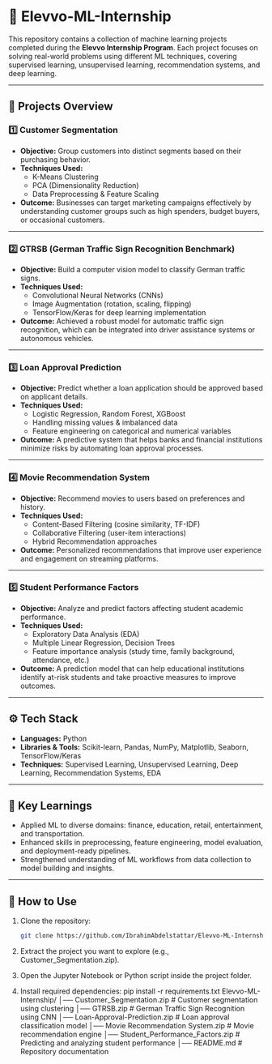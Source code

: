 # 🚀 Elevvo-ML-Internship

This repository contains a collection of machine learning projects completed during the **Elevvo Internship Program**. Each project focuses on solving real-world problems using different ML techniques, covering supervised learning, unsupervised learning, recommendation systems, and deep learning.

---

## 📂 Projects Overview

### 1️⃣ Customer Segmentation
- **Objective:** Group customers into distinct segments based on their purchasing behavior.  
- **Techniques Used:**  
  - K-Means Clustering  
  - PCA (Dimensionality Reduction)  
  - Data Preprocessing & Feature Scaling  
- **Outcome:** Businesses can target marketing campaigns effectively by understanding customer groups such as high spenders, budget buyers, or occasional customers.

---

### 2️⃣ GTRSB (German Traffic Sign Recognition Benchmark)
- **Objective:** Build a computer vision model to classify German traffic signs.  
- **Techniques Used:**  
  - Convolutional Neural Networks (CNNs)  
  - Image Augmentation (rotation, scaling, flipping)  
  - TensorFlow/Keras for deep learning implementation  
- **Outcome:** Achieved a robust model for automatic traffic sign recognition, which can be integrated into driver assistance systems or autonomous vehicles.

---

### 3️⃣ Loan Approval Prediction
- **Objective:** Predict whether a loan application should be approved based on applicant details.  
- **Techniques Used:**  
  - Logistic Regression, Random Forest, XGBoost  
  - Handling missing values & imbalanced data  
  - Feature engineering on categorical and numerical variables  
- **Outcome:** A predictive system that helps banks and financial institutions minimize risks by automating loan approval processes.

---

### 4️⃣ Movie Recommendation System
- **Objective:** Recommend movies to users based on preferences and history.  
- **Techniques Used:**  
  - Content-Based Filtering (cosine similarity, TF-IDF)  
  - Collaborative Filtering (user-item interactions)  
  - Hybrid Recommendation approaches  
- **Outcome:** Personalized recommendations that improve user experience and engagement on streaming platforms.

---

### 5️⃣ Student Performance Factors
- **Objective:** Analyze and predict factors affecting student academic performance.  
- **Techniques Used:**  
  - Exploratory Data Analysis (EDA)  
  - Multiple Linear Regression, Decision Trees  
  - Feature importance analysis (study time, family background, attendance, etc.)  
- **Outcome:** A prediction model that can help educational institutions identify at-risk students and take proactive measures to improve outcomes.

---

## ⚙️ Tech Stack
- **Languages:** Python  
- **Libraries & Tools:** Scikit-learn, Pandas, NumPy, Matplotlib, Seaborn, TensorFlow/Keras  
- **Techniques:** Supervised Learning, Unsupervised Learning, Deep Learning, Recommendation Systems, EDA  

---

## 📌 Key Learnings
- Applied ML to diverse domains: finance, education, retail, entertainment, and transportation.  
- Enhanced skills in preprocessing, feature engineering, model evaluation, and deployment-ready pipelines.  
- Strengthened understanding of ML workflows from data collection to model building and insights.  

---

## 📄 How to Use
1. Clone the repository:  
   ```bash
   git clone https://github.com/IbrahimAbdelstattar/Elevvo-ML-Internship.git
   
2. Extract the project you want to explore (e.g., Customer_Segmentation.zip).

3. Open the Jupyter Notebook or Python script inside the project folder.

4. Install required dependencies:
   pip install -r requirements.txt
Elevvo-ML-Internship/
│── Customer_Segmentation.zip # Customer segmentation using clustering
│── GTRSB.zip # German Traffic Sign Recognition using CNN
│── Loan-Approval-Prediction.zip # Loan approval classification model
│── Movie Recommendation System.zip # Movie recommendation engine
│── Student_Performance_Factors.zip # Predicting and analyzing student performance
│── README.md # Repository documentation
